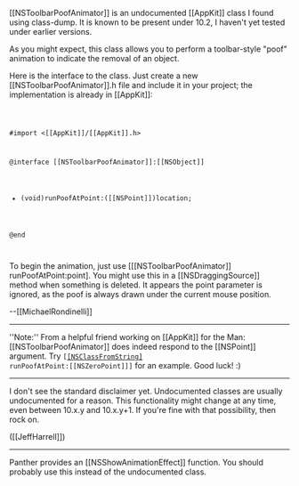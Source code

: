 

[[NSToolbarPoofAnimator]] is an undocumented [[AppKit]] class I found using class-dump. It is known to be present under 10.2, I haven't yet tested under earlier versions.

As you might expect, this class allows you to perform a toolbar-style "poof" animation to indicate the removal of an object. 

Here is the interface to the class. Just create a new [[NSToolbarPoofAnimator]].h file and include it in your project; the implementation is already in [[AppKit]]:

<code>

#import <[[AppKit]]/[[AppKit]].h>

@interface [[NSToolbarPoofAnimator]]:[[NSObject]]

+ (void)runPoofAtPoint:([[NSPoint]])location;

@end

</code>

To begin the animation, just use [[[NSToolbarPoofAnimator]] runPoofAtPoint:point]. You might use this in a [[NSDraggingSource]] method when something is deleted. It appears the point parameter is ignored, as the poof is always drawn under the current mouse position.

--[[MichaelRondinelli]]

----

''Note:'' From a helpful friend working on [[AppKit]] for the Man: [[NSToolbarPoofAnimator]] does indeed respond to the [[NSPoint]] argument. Try <code>[[[NSClassFromString]](@"[[NSToolbarPoofAnimator]]") runPoofAtPoint:[[NSZeroPoint]]]</code> for an example. Good luck! :)

----

I don't see the standard disclaimer yet. Undocumented classes are usually undocumented for a reason. This functionality might change at any time, even between 10.x.y and 10.x.y+1. If you're fine with that possibility, then rock on.

([[JeffHarrell]])

----

Panther provides an [[NSShowAnimationEffect]] function. You should probably use this instead of the undocumented class.